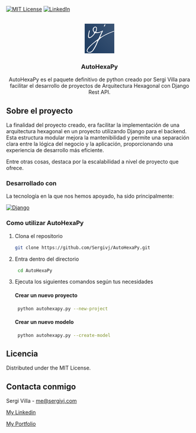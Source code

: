 [![MIT License][license-shield]][license-url]
[![LinkedIn][linkedin-shield]][linkedin-url]


<!-- SergiVJ LOGO -->
<br />
<div align="center">
  <a href="https://github.com/Sergivj/AutoHexaPy">
    <img src="src/logo-vj.png" alt="Logo" width="80" height="80">
  </a>

  <h3 align="center">AutoHexaPy</h3>

  <p align="center">
    AutoHexaPy es el paquete definitivo de python creado por Sergi Villa para facilitar el desarrollo de proyectos de Arquitectura Hexagonal con Django Rest API.
<br />
  </p>
</div>

<!-- ABOUT THE PROJECT -->
## Sobre el proyecto

La finalidad del proyecto creado, era facilitar la implementación de una arquitectura hexagonal en un proyecto utilizando Django para el backend. Esta estructura modular mejora la mantenibilidad y permite una separación clara entre la lógica del negocio y la aplicación, proporcionando una experiencia de desarrollo más eficiente.

Entre otras cosas, destaca por la escalabilidad a nivel de proyecto que ofrece.

### Desarrollado con

La tecnología en la que nos hemos apoyado, ha sido principalmente:

[![Django][Django-img]][Django-url]


### Como utilizar AutoHexaPy

1. Clona el repositorio
   ```sh
   git clone https://github.com/Sergivj/AutoHexaPy.git
   ```
2. Entra dentro del directorio
   ```sh
    cd AutoHexaPy
      ```
3. Ejecuta los siguientes comandos según tus necesidades

    #### Crear un nuevo proyecto
   ```sh
    python autohexapy.py --new-project
      ``` 
    #### Crear un nuevo modelo
   ```sh
    python autohexapy.py --create-model
   ```
   


<!-- LICENSE -->
## Licencia

Distributed under the MIT License.

<!-- CONTACT -->
## Contacta conmigo

Sergi Villa - me@sergivj.com

[My Linkedin][linkedin-url]

[My Portfolio][portfolio-url]


[license-shield]: https://img.shields.io/github/license/othneildrew/Best-README-Template.svg?style=for-the-badge
[license-url]: https://github.com/othneildrew/Best-README-Template/blob/master/LICENSE.txt
[linkedin-shield]: https://img.shields.io/badge/-LinkedIn-black.svg?style=for-the-badge&logo=linkedin&colorB=555
[linkedin-url]: https://linkedin.com/in/sergivj
[portfolio-url]: http://sergivj.com

[django-url]: https://linkedin.com/in/sergivj
[Django-img]: https://img.shields.io/badge/DJANGO-REST-ff1709?style=for-the-badge&logo=django&logoColor=white&color=gray&labelColor=black







